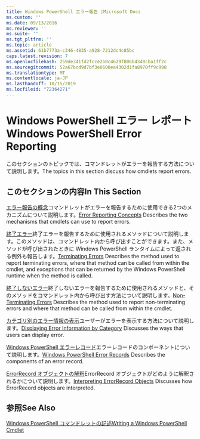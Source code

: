 ```yaml
---
title: Windows PowerShell エラー報告 |Microsoft Docs
ms.custom: ''
ms.date: 09/13/2016
ms.reviewer: ''
ms.suite: ''
ms.tgt_pltfrm: ''
ms.topic: article
ms.assetid: 61b7773a-c346-4835-a928-7212dc4c85bc
caps.latest.revision: 7
ms.openlocfilehash: 259de341fd2fcce2b0c4629f806b4348cba1ff2c
ms.sourcegitcommit: 52a67bcd9d7bf3e8600ea4302d1fa8970ff9c998
ms.translationtype: MT
ms.contentlocale: ja-JP
ms.lasthandoff: 10/15/2019
ms.locfileid: "72364271"
---
```

# <a name="windows-powershell-error-reporting"></a><span data-ttu-id="56b1d-102">Windows PowerShell エラー レポート</span><span class="sxs-lookup"><span data-stu-id="56b1d-102">Windows PowerShell Error Reporting</span></span>

<span data-ttu-id="56b1d-103">このセクションのトピックでは、コマンドレットがエラーを報告する方法について説明します。</span><span class="sxs-lookup"><span data-stu-id="56b1d-103">The topics in this section discuss how cmdlets report errors.</span></span>

## <a name="in-this-section"></a><span data-ttu-id="56b1d-104">このセクションの内容</span><span class="sxs-lookup"><span data-stu-id="56b1d-104">In This Section</span></span>

<span data-ttu-id="56b1d-105">[エラー報告の概念](./error-reporting-concepts.md)コマンドレットがエラーを報告するために使用できる2つのメカニズムについて説明します。</span><span class="sxs-lookup"><span data-stu-id="56b1d-105">[Error Reporting Concepts](./error-reporting-concepts.md) Describes the two mechanisms that cmdlets can use to report errors.</span></span>

<span data-ttu-id="56b1d-106">[終了エラー](./terminating-errors.md)終了エラーを報告するために使用されるメソッドについて説明します。このメソッドは、コマンドレット内から呼び出すことができます。また、メソッドが呼び出されたときに Windows PowerShell ランタイムによって返される例外も報告します。</span><span class="sxs-lookup"><span data-stu-id="56b1d-106">[Terminating Errors](./terminating-errors.md) Describes the method used to report terminating errors, where that method can be called from within the cmdlet, and exceptions that can be returned by the Windows PowerShell runtime when the method is called.</span></span>

<span data-ttu-id="56b1d-107">[終了しないエラー](./non-terminating-errors.md)終了しないエラーを報告するために使用されるメソッドと、そのメソッドをコマンドレット内から呼び出す方法について説明します。</span><span class="sxs-lookup"><span data-stu-id="56b1d-107">[Non-Terminating Errors](./non-terminating-errors.md) Describes the method used to report non-terminating errors and where that method can be called from within the cmdlet.</span></span>

<span data-ttu-id="56b1d-108">[カテゴリ別のエラー情報の表示](./displaying-error-information.md)ユーザーがエラーを表示する方法について説明します。</span><span class="sxs-lookup"><span data-stu-id="56b1d-108">[Displaying Error Information by Category](./displaying-error-information.md) Discusses the ways that users can display error.</span></span>

<span data-ttu-id="56b1d-109">[Windows PowerShell エラーレコード](./windows-powershell-error-records.md)エラーレコードのコンポーネントについて説明します。</span><span class="sxs-lookup"><span data-stu-id="56b1d-109">[Windows PowerShell Error Records](./windows-powershell-error-records.md) Describes the components of an error record.</span></span>

<span data-ttu-id="56b1d-110">[ErrorRecord オブジェクトの解釈](./interpreting-errorrecord-objects.md)ErrorRecord オブジェクトがどのように解釈されるかについて説明します。</span><span class="sxs-lookup"><span data-stu-id="56b1d-110">[Interpreting ErrorRecord Objects](./interpreting-errorrecord-objects.md) Discusses how ErrorRecord objects are interpreted.</span></span>

## <a name="see-also"></a><span data-ttu-id="56b1d-111">参照</span><span class="sxs-lookup"><span data-stu-id="56b1d-111">See Also</span></span>

[<span data-ttu-id="56b1d-112">Windows PowerShell コマンドレットの記述</span><span class="sxs-lookup"><span data-stu-id="56b1d-112">Writing a Windows PowerShell Cmdlet</span></span>](./writing-a-windows-powershell-cmdlet.md)
